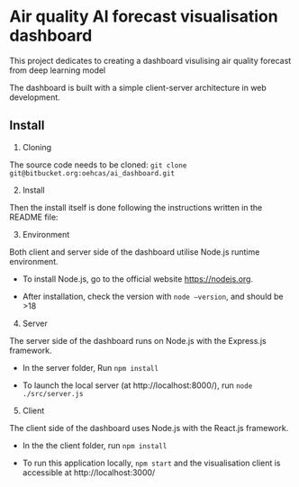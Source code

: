# Air quality AI forecast visualisation dashboard

This project dedicates to creating a dashboard visulising air quality forecast from deep learning model

The dashboard is built with a simple client-server architecture in web development.

## Install

1. Cloning

The source code needs to be cloned:  `git clone git@bitbucket.org:oehcas/ai_dashboard.git`

2. Install

Then the install itself is done following the instructions written in the README file:

3. Environment

Both client and server side of the dashboard utilise Node.js runtime environment. 

- To install Node.js, go to the official website https://nodejs.org. 

- After installation, check the version with `node –version`, and should be >18 

4. Server

The server side of the dashboard runs on Node.js with the Express.js framework.

- In the server folder, Run `npm install`

- To launch the local server (at http://localhost:8000/), run `node ./src/server.js`

5. Client

The client side of the dashboard uses Node.js with the React.js framework.

- In the the client folder, run `npm install`

- To run this application locally, `npm start` and the visualisation client is accessible at http://localhost:3000/
